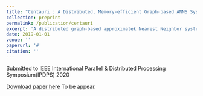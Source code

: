```yaml
---
title: "Centauri : A Distributed, Memory-efficient Graph-based ANNS System"
collection: preprint
permalink: /publication/centauri
excerpt: 'A distributed graph-based approximatek Nearest Neighbor system'
date: 2019-01-01
venue: ''
paperurl: '#'
citation: ''
---
```

<!-- 
Designed a distributed graph-based k Nearest Neighbor system, addressing the high memory usage issue
Proposed batching techniques to avoid communication costs between machines
Conducted experiments to validate the system, the result outperforming baseline in both memory usage and precision; Deployed the world largest graph-base kNN system (1 billion entries in dataset) -->

Submitted to IEEE International Parallel & Distributed Processing Symposium(IPDPS) 2020

<!-- [Download paper here](http://academicpages.github.io/files/paper1.pdf) -->
[Download paper here](#) To be appear.



